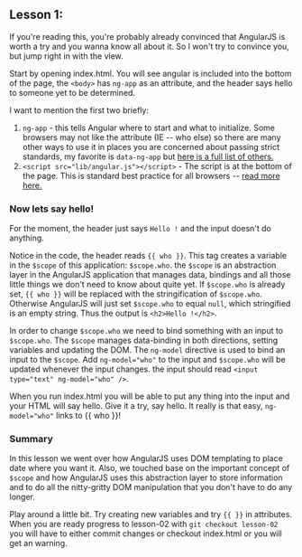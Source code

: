 ## Lesson 1:
If you're reading this, you're probably already convinced that AngularJS is worth a try and you wanna know all about it. So I won't try to convince you, but jump right in with the view.

Start by opening index.html. You will see angular is included into the bottom of the page, the `<body>` has `ng-app` as an attribute, and the header says hello to someone yet to be determined.

I want to mention the first two briefly:
 1. `ng-app` - this tells Angular where to start and what to initialize. Some browsers may not like the attribute (IE -- who else) so there are many other ways to use it in places you are concerned about passing strict standards, my favorite is `data-ng-app` but [here is a full list of others.](http://docs.angularjs.org/api/ng.directive:ngApp)
 2. `<script src="lib/angular.js"></script>` - The script is at the bottom of the page. This is standard best practice for all browsers -- [read more here.](http://developer.yahoo.com/performance/rules.html#js_bottom)

### Now lets say hello!
For the moment, the header just says `Hello !` and the input doesn't do anything.

Notice in the code, the header reads `{{ who }}`. This tag creates a variable in the `$scope` of this application: `$scope.who`. the `$scope` is an abstraction layer in the AngularJS application that manages data, bindings and all those little things we don't need to know about quite yet. If `$scope.who` is already set, `{{ who }}` will be replaced with the stringification of `$scope.who`. Otherwise AngularJS will just set `$scope.who` to equal `null`, which stringified is an empty string. Thus the output is `<h2>Hello !</h2>`.

In order to change `$scope.who` we need to bind something with an input to `$scope.who`. The `$scope` manages data-binding in both directions, setting variables and updating the DOM. The `ng-model` directive is used to bind an input to the `$scope`. Add `ng-model="who"` to the input and `$scope.who` will be updated whenever the input changes. the input should read `<input type="text" ng-model="who" />`.

When you run index.html you will be able to put any thing into the input and your HTML will say hello. Give it a try, say hello. It really is that easy, `ng-model="who"` links to {{ who }}!

### Summary
In this lesson we went over how AngularJS uses DOM templating to place date where you want it. Also, we touched base on the important concept of `$scope` and how AngularJS uses this abstraction layer to store information and to do all the nitty-gritty DOM manipulation that you don't have to do any longer.

Play around a little bit. Try creating new variables and try `{{ }}` in attributes. When you are ready progress to lesson-02 with `git checkout lesson-02` you will have to either commit changes or checkout index.html or you will get an warning.